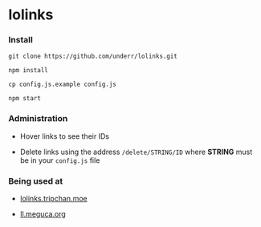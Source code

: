 # lolinks

### Install

`git clone https://github.com/underr/lolinks.git`

`npm install`

`cp config.js.example config.js`

`npm start`

### Administration

* Hover links to see their IDs

* Delete links using the address `/delete/STRING/ID` where **STRING** must be in your `config.js` file

### Being used at

* [lolinks.tripchan.moe](http://lolinks.tripchan.moe/p/date/1)

* [ll.meguca.org](https://ll.meguca.org/page/1)
